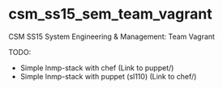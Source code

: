 # csm_ss15_sem_team_vagrant
CSM SS15 System Engineering &amp; Management: Team Vagrant

TODO:

* Simple lnmp-stack with chef (Link to puppet/)
* Simple lnmp-stack with puppet (sl110) (Link to chef/)